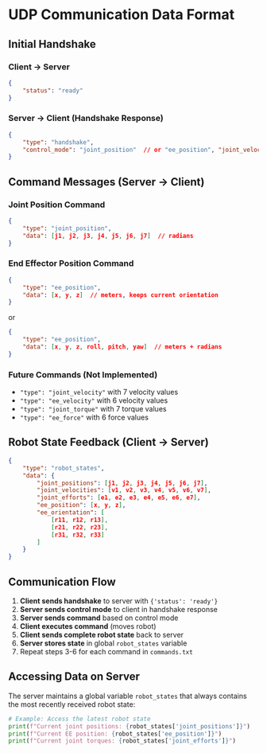 # UDP Communication Data Format

## Initial Handshake

### Client → Server
```json
{
    "status": "ready"
}
```

### Server → Client (Handshake Response)
```json
{
    "type": "handshake",
    "control_mode": "joint_position"  // or "ee_position", "joint_velocity", etc.
}
```

## Command Messages (Server → Client)

### Joint Position Command
```json
{
    "type": "joint_position",
    "data": [j1, j2, j3, j4, j5, j6, j7]  // radians
}
```

### End Effector Position Command
```json
{
    "type": "ee_position",
    "data": [x, y, z]  // meters, keeps current orientation
}
```
or
```json
{
    "type": "ee_position",
    "data": [x, y, z, roll, pitch, yaw]  // meters + radians
}
```

### Future Commands (Not Implemented)
- `"type": "joint_velocity"` with 7 velocity values
- `"type": "ee_velocity"` with 6 velocity values
- `"type": "joint_torque"` with 7 torque values
- `"type": "ee_force"` with 6 force values

## Robot State Feedback (Client → Server)
```json
{
    "type": "robot_states",
    "data": {
        "joint_positions": [j1, j2, j3, j4, j5, j6, j7],
        "joint_velocities": [v1, v2, v3, v4, v5, v6, v7],
        "joint_efforts": [e1, e2, e3, e4, e5, e6, e7],
        "ee_position": [x, y, z],
        "ee_orientation": [
            [r11, r12, r13],
            [r21, r22, r23],
            [r31, r32, r33]
        ]
    }
}
```

## Communication Flow

1. **Client sends handshake** to server with `{'status': 'ready'}`
2. **Server sends control mode** to client in handshake response
3. **Server sends command** based on control mode
4. **Client executes command** (moves robot)
5. **Client sends complete robot state** back to server
6. **Server stores state** in global `robot_states` variable
7. Repeat steps 3-6 for each command in `commands.txt`

## Accessing Data on Server

The server maintains a global variable `robot_states` that always contains the most recently received robot state:

```python
# Example: Access the latest robot state
print(f"Current joint positions: {robot_states['joint_positions']}")
print(f"Current EE position: {robot_states['ee_position']}")
print(f"Current joint torques: {robot_states['joint_efforts']}")
```

